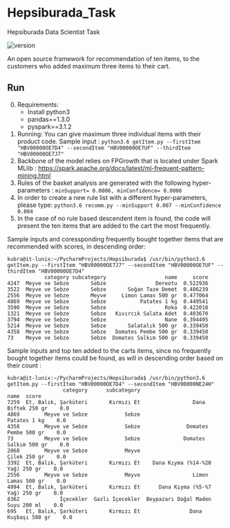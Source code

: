 # Hepsiburada_Task
Hepsiburada Data Scientist Task

![version](https://img.shields.io/badge/version-v1.0.0-green.svg?style=plastic)

An open source framework for recommendation of ten items, to the customers who added maximum three items to their cart. 

## Run
0. Requirements:
   * Install python3
   * pandas==1.3.0
   * pyspark==3.1.2
1. Running:
  You can give maximum three individual items with their product code. Sample input :
    `python3.6 getItem.py --firstItem "HBV00000OE7D4" --secondItem "HBV00000OE7UF" --thirdItem "HBV00000OE7J7"`
2. Backbone of the model relies on FPGrowth that is located under Spark MLlib : https://spark.apache.org/docs/latest/ml-frequent-pattern-mining.html 
3. Rules of the basket analysis are generated with the following hyper-parameters : 
    `minSupport= 0.0006, minConfidence= 0.0006`
4. In order to create a new rule list with a different hyper-parameters, please type:
    `python3.6 recomm.py --minSupport 0.007 --minConfidence 0.004`
5. In the case of no rule based descendent item is found, the code will present the ten items that are added to the cart the most frequently. 


Sample inputs and coressponding frequently bought together items that are recommended with scores, in descending order:
```
kubra@it-lunix:~/PycharmProjects/Hepsiburada$ /usr/bin/python3.6 getItem.py --firstItem "HBV00000OE7J7" --secondItem "HBV00000OE7UF" --thirdItem "HBV00000OE7D4"
            category subcategory                   name     score
4247  Meyve ve Sebze       Sebze                Dereotu  0.522936
3522  Meyve ve Sebze       Sebze       Soğan Taze Demet  0.486239
2556  Meyve ve Sebze       Meyve     Limon Lamas 500 gr  0.477064
4869  Meyve ve Sebze       Sebze           Patates 1 kg  0.449541
3590  Meyve ve Sebze       Sebze                   Roka  0.422018
1321  Meyve ve Sebze       Sebze   Kıvırcık Salata Adet  0.403670
3794  Meyve ve Sebze       Sebze                   Nane  0.394495
5214  Meyve ve Sebze       Sebze       Salatalık 500 gr  0.339450
4358  Meyve ve Sebze       Sebze   Domates Pembe 500 gr  0.339450
73    Meyve ve Sebze       Sebze  Domates Salkım 500 gr  0.339450
```
Sample inputs and top ten added to the carts items, since no frequently bought together items could be found, as will in descending order based on their count :  
```
kubra@it-lunix:~/PycharmProjects/Hepsiburada$ /usr/bin/python3.6 getItem.py --firstItem "HBV00000OE7D4" --secondItem "HBV00000NE24H"
                  category      subcategory                               name  score
7259  Et, Balık, Şarküteri       Kırmızı Et                 Dana Biftek 250 gr    0.0
4869        Meyve ve Sebze            Sebze                       Patates 1 kg    0.0
4358        Meyve ve Sebze            Sebze               Domates Pembe 500 gr    0.0
73          Meyve ve Sebze            Sebze              Domates Salkım 500 gr    0.0
2068        Meyve ve Sebze            Meyve                       Çilek 250 gr    0.0
3392  Et, Balık, Şarküteri       Kırmızı Et    Dana Kıyma (%14-%20 Yağ) 250 gr    0.0
2556        Meyve ve Sebze            Meyve                 Limon Lamas 500 gr    0.0
4994  Et, Balık, Şarküteri       Kırmızı Et      Dana Kıyma (%5-%7 Yağ) 250 gr    0.0
8362             İçecekler  Gazlı İçecekler  Beypazarı Doğal Maden Suyu 200 ml    0.0
695   Et, Balık, Şarküteri       Kırmızı Et                Dana Kuşbaşı 500 gr    0.0

```
